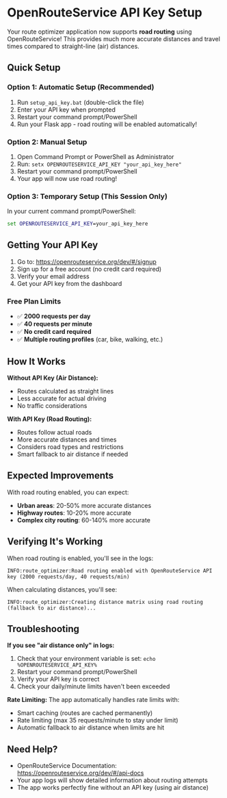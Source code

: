 # OpenRouteService API Key Setup

Your route optimizer application now supports **road routing** using OpenRouteService! This provides much more accurate distances and travel times compared to straight-line (air) distances.

## Quick Setup

### Option 1: Automatic Setup (Recommended)
1. Run `setup_api_key.bat` (double-click the file)
2. Enter your API key when prompted
3. Restart your command prompt/PowerShell
4. Run your Flask app - road routing will be enabled automatically!

### Option 2: Manual Setup
1. Open Command Prompt or PowerShell as Administrator
2. Run: `setx OPENROUTESERVICE_API_KEY "your_api_key_here"`
3. Restart your command prompt/PowerShell
4. Your app will now use road routing!

### Option 3: Temporary Setup (This Session Only)
In your current command prompt/PowerShell:
```cmd
set OPENROUTESERVICE_API_KEY=your_api_key_here
```

## Getting Your API Key

1. Go to: https://openrouteservice.org/dev/#/signup
2. Sign up for a free account (no credit card required)
3. Verify your email address
4. Get your API key from the dashboard

### Free Plan Limits
- ✅ **2000 requests per day**
- ✅ **40 requests per minute**
- ✅ **No credit card required**
- ✅ **Multiple routing profiles** (car, bike, walking, etc.)

## How It Works

**Without API Key (Air Distance):**
- Routes calculated as straight lines
- Less accurate for actual driving
- No traffic considerations

**With API Key (Road Routing):**
- Routes follow actual roads
- More accurate distances and times
- Considers road types and restrictions
- Smart fallback to air distance if needed

## Expected Improvements

With road routing enabled, you can expect:
- **Urban areas**: 20-50% more accurate distances
- **Highway routes**: 10-20% more accurate
- **Complex city routing**: 60-140% more accurate

## Verifying It's Working

When road routing is enabled, you'll see in the logs:
```
INFO:route_optimizer:Road routing enabled with OpenRouteService API key (2000 requests/day, 40 requests/min)
```

When calculating distances, you'll see:
```
INFO:route_optimizer:Creating distance matrix using road routing (fallback to air distance)...
```

## Troubleshooting

**If you see "air distance only" in logs:**
1. Check that your environment variable is set: `echo %OPENROUTESERVICE_API_KEY%`
2. Restart your command prompt/PowerShell
3. Verify your API key is correct
4. Check your daily/minute limits haven't been exceeded

**Rate Limiting:**
The app automatically handles rate limits with:
- Smart caching (routes are cached permanently)
- Rate limiting (max 35 requests/minute to stay under limit)
- Automatic fallback to air distance when limits are hit

## Need Help?

- OpenRouteService Documentation: https://openrouteservice.org/dev/#/api-docs
- Your app logs will show detailed information about routing attempts
- The app works perfectly fine without an API key (using air distance) 